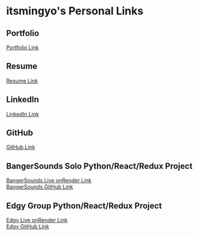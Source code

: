 # itsmingyo's Personal Links
## Portfolio
<a href="https://itsmingyoo.github.io/porfolio/" target="_blank">Portfolio Link</a>
<br>

## Resume
<a href="https://docs.google.com/viewer?url=https://docs.google.com/document/d/1QcfbYc2Ph9gXG_E_XSb50D38h-AXRIG_x9DZuOfSOko/export?format=pdf" target="_blank">Resume Link</a>
<br>

## LinkedIn
<a href="https://www.linkedin.com/in/minh-tran-36501a251/" target="_blank">LinkedIn Link</a>
<br>

## GitHub
<a href="https://github.com/itsmingyoo" target="_blank">GitHub Link</a>
<br>

## BangerSounds Solo Python/React/Redux Project
<a href="https://bangersounds.onrender.com/" target="_blank">BangerSounds Live onRender Link</a>
<br>
<a href="https://github.com/itsmingyoo/bangersounds" target="_blank">BangerSounds GitHub Link</a>
<br>

## Edgy Group Python/React/Redux Project
<a href="https://edgy.onrender.com/" target="_blank">Edgy Live onRender Link</a>
<br>
<a href="https://github.com/CodeJellee/Edgy" target="_blank">Edgy GitHub Link</a>
<br>
